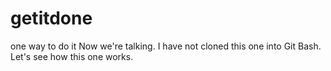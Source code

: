# getitdone
one way to do it
Now we're talking. I have not cloned this one into Git Bash.
Let's see how this one works.
